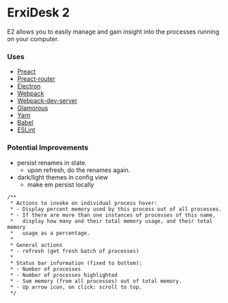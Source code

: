 # ErxiDesk 2

E2 allows you to easily manage and gain insight into the processes running on your computer.

### Uses
- [Preact](https://github.com/developit/preact)
- [Preact-router](https://github.com/developit/preact-router)
- [Electron](https://github.com/electron/electron)
- [Webpack](https://github.com/webpack/webpack)
- [Webpack-dev-server](https://github.com/webpack/webpack-dev-server)
- [Glamorous](https://medium.com/@kentcdodds/introducing-glamorous-fb3c9f4ed20e)
- [Yarn](https://github.com/yarnpkg/yarn)
- [Babel](https://babeljs.io)
- [ESLint](https://eslint.org)

### Potential Improvements

- persist renames in state.
  - upon refresh, do the renames again.
- dark/light themes in config view
  - make em persist locally

```
/**
 * Actions to invoke on individual process hover:
 * - Display percent memory used by this process out of all processes.
 * - If there are more than one instances of processes of this name,
 *   display how many and their total memory usage, and their total memory
 *   usage as a percentage.
 *
 * General actions
 * - refresh (get fresh batch of processes)
 *
 * Status bar information (fixed to bottom):
 * - Number of processes
 * - Number of processes highlighted
 * - Sum memory (from all processes) out of total memory.
 * - Up arrow icon, on click: scroll to top.
 */
```

